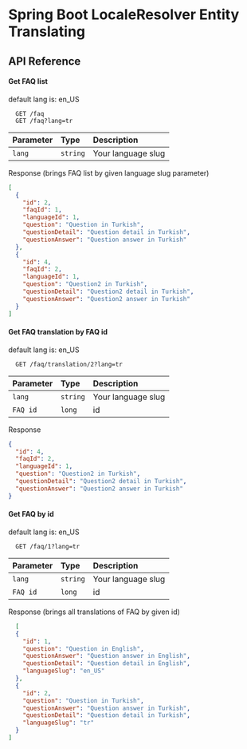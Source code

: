 # Spring Boot LocaleResolver Entity Translating

## API Reference

#### Get FAQ list

default lang is: en_US

```http
  GET /faq
  GET /faq?lang=tr
```

| Parameter | Type     | Description                |
| :-------- | :------- | :------------------------- |
| `lang` | `string` |  Your language slug |

Response (brings FAQ list by given language slug parameter)

```json
[
  {
    "id": 2,
    "faqId": 1,
    "languageId": 1,
    "question": "Question in Turkish",
    "questionDetail": "Question detail in Turkish",
    "questionAnswer": "Question answer in Turkish"
  },
  {
    "id": 4,
    "faqId": 2,
    "languageId": 1,
    "question": "Question2 in Turkish",
    "questionDetail": "Question2 detail in Turkish",
    "questionAnswer": "Question2 answer in Turkish"
  }
]
```

#### Get FAQ translation by FAQ id

default lang is: en_US

```http
  GET /faq/translation/2?lang=tr
```

| Parameter           | Type     | Description        |
|:--------------------|:---------|:-------------------|
| `lang`              | `string` | Your language slug |
| `FAQ id` | `long`   | id                 |

Response

```json
{
  "id": 4,
  "faqId": 2,
  "languageId": 1,
  "question": "Question2 in Turkish",
  "questionDetail": "Question2 detail in Turkish",
  "questionAnswer": "Question2 answer in Turkish"
}
```

#### Get FAQ by id

default lang is: en_US

```http
  GET /faq/1?lang=tr
```

| Parameter | Type     | Description                |
| :-------- | :------- | :------------------------- |
| `lang` | `string` |  Your language slug |
| `FAQ id` | `long`   | id                 |

Response (brings all translations of FAQ by given id)

```json
  [
  {
    "id": 1,
    "question": "Question in English",
    "questionAnswer": "Question answer in English",
    "questionDetail": "Question detail in English",
    "languageSlug": "en_US"
  },
  {
    "id": 2,
    "question": "Question in Turkish",
    "questionAnswer": "Question answer in Turkish",
    "questionDetail": "Question detail in Turkish",
    "languageSlug": "tr"
  }
]
```
